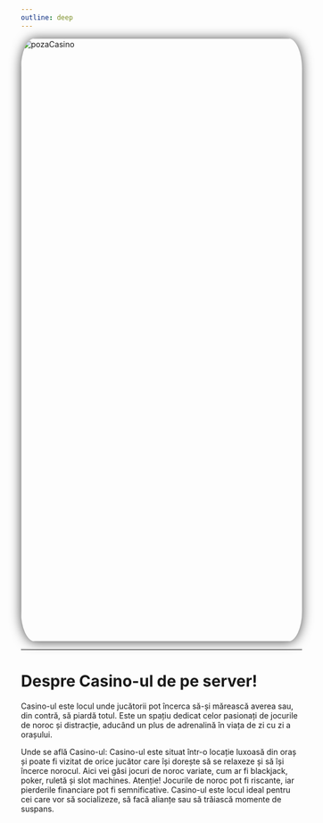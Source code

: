 ```yaml
---
outline: deep
---
```

<img src="https://cdn.mos.cms.futurecdn.net/vQSDaL6gwqd2VWM6umQhpd-1200-80.jpg" alt="pozaCasino" width="1920" height="1080" style="display: block; margin: 0px auto; border-radius: 1%; border-radius: 5%; box-shadow: 0 1px 20px rgba(0, 0, 0, 0.7);" >

---
# Despre Casino-ul de pe server!
Casino-ul este locul unde jucătorii pot încerca să-și mărească averea sau, din contră, să piardă totul. Este un spațiu dedicat celor pasionați de jocurile de noroc și distracție, aducând un plus de adrenalină în viața de zi cu zi a orașului.

Unde se află Casino-ul: Casino-ul este situat într-o locație luxoasă din oraș și poate fi vizitat de orice jucător care își dorește să se relaxeze și să își încerce norocul. Aici vei găsi jocuri de noroc variate, cum ar fi blackjack, poker, ruletă și slot machines. Atenție! Jocurile de noroc pot fi riscante, iar pierderile financiare pot fi semnificative. Casino-ul este locul ideal pentru cei care vor să socializeze, să facă alianțe sau să trăiască momente de suspans.